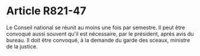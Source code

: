 # Article R821-47

Le Conseil national se réunit au moins une fois par semestre.   Il peut être convoqué aussi souvent qu'il est nécessaire, par le président, après avis du bureau.   Il doit être convoqué, à la demande du garde des sceaux, ministre de la justice.